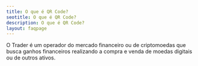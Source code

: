 ```yaml
---
title: O que é QR Code?
seotitle: O que é QR Code?
description: O que é QR Code?
layout: faqpage
---
```

O Trader é um operador do mercado financeiro ou de criptomoedas que busca ganhos financeiros realizando a compra e venda de moedas digitais ou de outros ativos.
